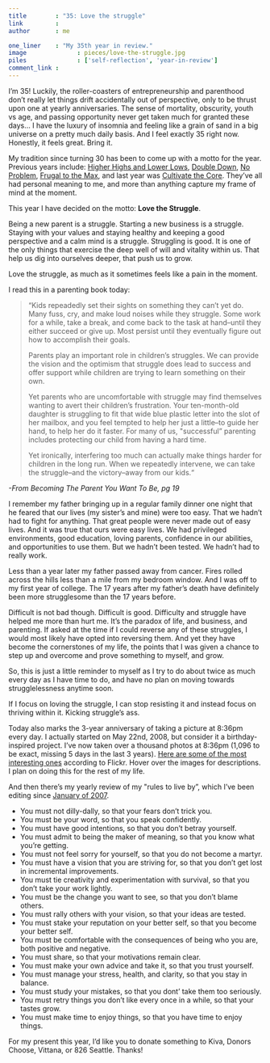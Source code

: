 ```yaml
---
title        : "35: Love the struggle"
link         : 
author       : me

one_liner    : "My 35th year in review."
image			   : pieces/love-the-struggle.jpg
piles			   : ['self-reflection', 'year-in-review']
comment_link : 
---
```


I’m 35! Luckily, the roller-coasters of entrepreneurship and parenthood don’t really let things drift accidentally out of perspective, only to be thrust upon one at yearly anniversaries. The sense of mortality, obscurity, youth vs age, and passing opportunity never get taken much for granted these days… I have the luxury of insomnia and feeling like a grain of sand in a big universe on a pretty much daily basis. And I feel exactly 35 right now. Honestly, it feels great. Bring it.

My tradition since turning 30 has been to come up with a motto for the year. Previous years include: [Higher Highs and Lower Lows](/blog/2006/05-31-higher-highs-lower-lows), [Double Down](/blog/2007/05-29-double-down), [No Problem](/blog/2008/05-27-no-problem), [Frugal to the Max](/blog/2009/05-28-frugal-to-the-max), and last year was [Cultivate the Core](/blog/2010/05-28-cultivate-the-core). They’ve all had personal meaning to me, and more than anything capture my frame of mind at the moment.

This year I have decided on the motto: **Love the Struggle**.

Being a new parent is a struggle. Starting a new business is a struggle. Staying with your values and staying healthy and keeping a good perspective and a calm mind is a struggle. Struggling is good. It is one of the only things that exercise the deep well of will and vitality within us. That help us dig into ourselves deeper, that push us to grow.

Love the struggle, as much as it sometimes feels like a pain in the moment.

I read this in a parenting book today:

> “Kids repeadedly set their sights on something they can’t yet do. Many fuss, cry, and make loud noises while they struggle. Some work for a while, take a break, and come back to the task at hand–until they either succeed or give up. Most persist until they eventually figure out how to accomplish their goals.
> 
> Parents play an important role in children’s struggles. We can provide the vision and the optimism that struggle does lead to success and offer support while children are trying to learn something on their own.
> 
> Yet parents who are uncomfortable with struggle may find themselves wanting to avert their children’s frustration. Your ten-month-old daughter is struggling to fit that wide blue plastic letter into the slot of her mailbox, and you feel tempted to help her just a little–to guide her hand, to help her do it faster. For many of us, "successful” parenting includes protecting our child from having a hard time.
> 
> Yet ironically, interfering too much can actually make things harder for children in the long run. When we repeatedly intervene, we can take the struggle–and the victory–away from our kids.“
> 

*-From Becoming The Parent You Want To Be, pg 19*

I remember my father bringing up in a regular family dinner one night that he feared that our lives (my sister’s and mine) were too easy. That we hadn’t had to fight for anything. That great people were never made out of easy lives. And it was true that ours were easy lives. We had privileged environments, good education, loving parents, confidence in our abilities, and opportunities to use them. But we hadn’t been tested. We hadn’t had to really work.

Less than a year later my father passed away from cancer. Fires rolled across the hills less than a mile from my bedroom window. And I was off to my first year of college. The 17 years after my father’s death have definitely been more strugglesome than the 17 years before.

Difficult is not bad though. Difficult is good. Difficulty and struggle have helped me more than hurt me. It’s the paradox of life, and business, and parenting. If asked at the time if I could reverse any of these struggles, I would most likely have opted into reversing them. And yet they have become the cornerstones of my life, the points that I was given a chance to step up and overcome and prove something to myself, and grow.

So, this is just a little reminder to myself as I try to do about twice as much every day as I have time to do, and have no plan on moving towards strugglelessness anytime soon.

If I focus on loving the struggle, I can stop resisting it and instead focus on thriving within it. Kicking struggle’s ass.

Today also marks the 3-year anniversary of taking a picture at 8:36pm every day. I actually started on May 22nd, 2008, but consider it a birthday-inspired project. I’ve now taken over a thousand photos at 8:36pm (1,096 to be exact, missing 5 days in the last 3 years). [Here are some of the most interesting ones](https://www.flickr.com/search/?q=8%3A36pm&w=35034346886%40N01&s=int&z=t) according to Flickr. Hover over the images for descriptions. I plan on doing this for the rest of my life.

And then there’s my yearly review of my "rules to live by”, which I’ve been editing since [January of 2007](https://buster.livejournal.com/104233.html).

- You must not dilly-dally, so that your fears don’t trick you.
- You must be your word, so that you speak confidently.
- You must have good intentions, so that you don’t betray yourself.
- You must admit to being the maker of meaning, so that you know what you’re getting.
- You must not feel sorry for yourself, so that you do not become a martyr.
- You must have a vision that you are striving for, so that you don’t get lost in incremental improvements.
- You must tie creativity and experimentation with survival, so that you don’t take your work lightly.
- You must be the change you want to see, so that you don’t blame others.
- You must rally others with your vision, so that your ideas are tested.
- You must stake your reputation on your better self, so that you become your better self.
- You must be comfortable with the consequences of being who you are, both positive and negative.
- You must share, so that your motivations remain clear.
- You must make your own advice and take it, so that you trust yourself.
- You must manage your stress, health, and clarity, so that you stay in balance.
- You must study your mistakes, so that you dont’ take them too seriously.
- You must retry things you don’t like every once in a while, so that your tastes grow.
- You must make time to enjoy things, so that you have time to enjoy things.

For my present this year, I’d like you to donate something to Kiva, Donors Choose, Vittana, or 826 Seattle. Thanks!
